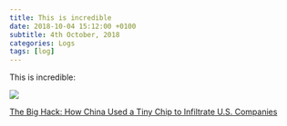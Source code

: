 ```yaml
---
title: This is incredible
date: 2018-10-04 15:12:00 +0100
subtitle: 4th October, 2018
categories: Logs
tags: [log]
---
```


This is incredible:

![](/assets/log/n287_-999x-999.gif)

[The Big Hack: How China Used a Tiny Chip to Infiltrate U.S. Companies](https://www.bloomberg.com/news/features/2018-10-04/the-big-hack-how-china-used-a-tiny-chip-to-infiltrate-america-s-top-companies)